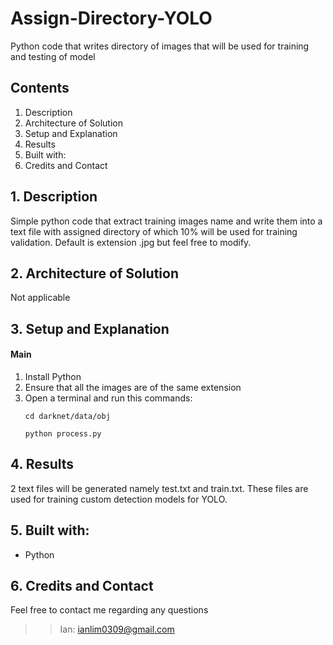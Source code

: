 # Assign-Directory-YOLO
Python code that writes directory of images that will be used for training and testing of model

## Contents
1. Description
2. Architecture of Solution
2. Setup and Explanation
3. Results
4. Built with:
5. Credits and Contact

## 1. Description
Simple python code that extract training images name and write them into a text file with assigned directory of which 10% will be used for training validation. Default is extension .jpg but feel free to modify.

## 2. Architecture of Solution
Not applicable

## 3. Setup and Explanation
#### Main
1. Install Python
2. Ensure that all the images are of the same extension
3. Open a terminal and run this commands:
   ```
   cd darknet/data/obj
   
   python process.py
   ```

## 4. Results
2 text files will be generated namely test.txt and train.txt. These files are used for training custom detection models for YOLO.

## 5. Built with:
- Python

## 6. Credits and Contact
Feel free to contact me regarding any questions

>>Ian: ianlim0309@gmail.com
